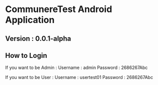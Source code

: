 # CommunereTest Android Application

## Version : 0.0.1-alpha

## How to Login

If you want to be Admin :
Username : admin
Password : 2686267Abc

If you want to be User :
Username : usertest01
Password : 2686267Abc
